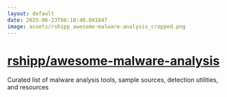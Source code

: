```yaml
---
layout: default
date: 2025-06-23T06:18:40.041847
image: assets/rshipp_awesome-malware-analysis_cropped.png
---
```


# [rshipp/awesome-malware-analysis](https://github.com/rshipp/awesome-malware-analysis)

Curated list of malware analysis tools, sample sources, detection utilities, and resources
